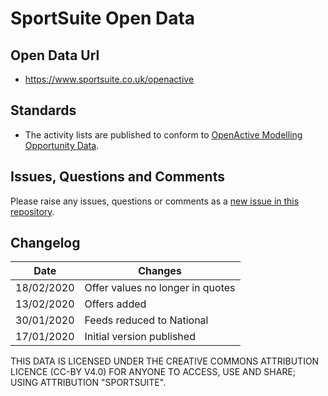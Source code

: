 # SportSuite Open Data

## Open Data Url
- https://www.sportsuite.co.uk/openactive

## Standards
- The activity lists are published to conform to [OpenActive Modelling Opportunity Data](https://www.openactive.io/modelling-opportunity-data/).
## Issues, Questions and Comments
Please raise any issues, questions or comments as a [new issue in this repository](https://github.com/cuttlefishers/opendata/issues).

## Changelog

| Date | Changes |
|---|---|
| 18/02/2020 | Offer values no longer in quotes |
| 13/02/2020 | Offers added |
| 30/01/2020 | Feeds reduced to National |
| 17/01/2020 | Initial version published |

THIS DATA IS LICENSED UNDER THE CREATIVE COMMONS ATTRIBUTION LICENCE (CC-BY V4.0) FOR ANYONE TO ACCESS, USE AND SHARE; USING ATTRIBUTION "SPORTSUITE".
